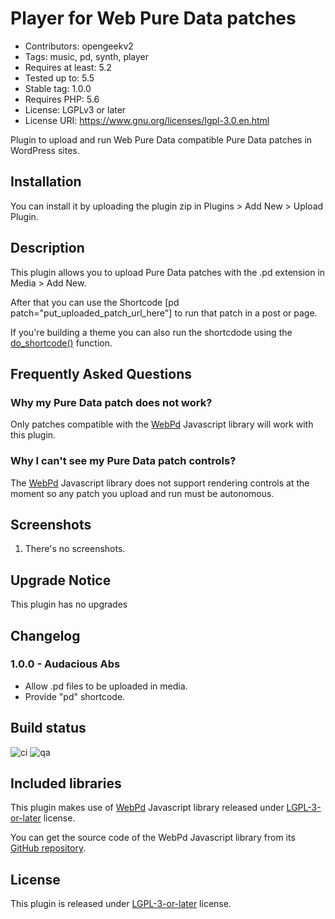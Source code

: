 # Player for Web Pure Data patches
* Contributors: opengeekv2
* Tags: music, pd, synth, player
* Requires at least: 5.2
* Tested up to: 5.5
* Stable tag: 1.0.0
* Requires PHP: 5.6
* License: LGPLv3 or later
* License URI: https://www.gnu.org/licenses/lgpl-3.0.en.html

Plugin to upload and run Web Pure Data compatible Pure Data patches in WordPress sites.

## Installation

You can install it by uploading the plugin zip in Plugins > Add New > Upload Plugin.

## Description

This plugin allows you to upload Pure Data patches with the .pd extension in Media > Add New.

After that you can use the Shortcode [pd patch="put_uploaded_patch_url_here"] to run that patch in a post or page.

If you're building a theme you can also run the shortcdode using the [do_shortcode()](https://developer.wordpress.org/reference/functions/do_shortcode/) function.

## Frequently Asked Questions

### Why my Pure Data patch does not work?

Only patches compatible with the [WebPd](https://github.com/sebpiq/WebPd) Javascript library will work with this plugin.

### Why I can't see my Pure Data patch controls?

The [WebPd](https://github.com/sebpiq/WebPd) Javascript library does not support rendering controls at the moment so any patch you upload and run must be autonomous.

## Screenshots

1. There's no screenshots.

## Upgrade Notice

This plugin has no upgrades

## Changelog

### 1.0.0 - Audacious Abs
* Allow .pd files to be uploaded in media.
* Provide "pd" shortcode.

## Build status

![ci](https://github.com/opengeekv2/player-for-web-pure-data-patches/workflows/ci/badge.svg)
![qa](https://github.com/opengeekv2/player-for-web-pure-data-patches/workflows/qa/badge.svg)

## Included libraries

This plugin makes use of [WebPd](https://github.com/sebpiq/WebPd) Javascript library released under [LGPL-3-or-later](https://github.com/sebpiq/WebPd/blob/master/COPYING.LESSER) license.

You can get the source code of the WebPd Javascript library from its [GitHub repository](https://github.com/sebpiq/WebPd).

## License

This plugin is released under [LGPL-3-or-later](https://github.com/opengeekv2/player-for-web-pure-data-patches/blob/main/LICENSE) license.